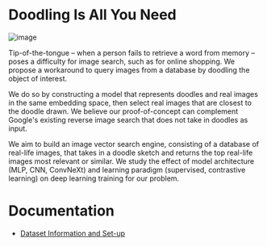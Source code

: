 # Doodling Is All You Need

![image](https://user-images.githubusercontent.com/27071473/159839313-d89281d8-0eb5-4b64-a308-7f7e7f7a0d87.png)

Tip-of-the-tongue – when a person fails to retrieve a word from memory – poses a difficulty for image search, such as for online shopping. We propose a workaround to query images from a database by doodling the object of interest.

We do so by constructing a model that represents doodles and real images in the same embedding space, then select real images that are closest to the doodle drawn. We believe our proof-of-concept can complement Google's existing reverse image search that does not take in doodles as input.

We aim to build an image vector search engine, consisting of a database of real-life images, that takes in a doodle sketch and returns the top real-life images most relevant or similar. We study the effect of model architecture (MLP, CNN, ConvNeXt) and learning paradigm (supervised, contrastive learning) on deep learning training for our problem.

# Documentation
- [Dataset Information and Set-up](DATASET.md)
